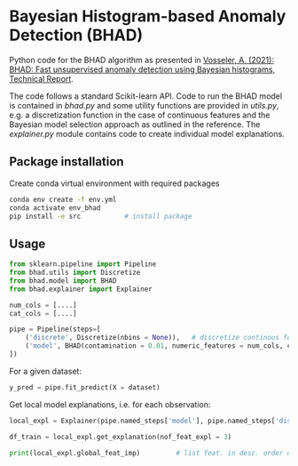 # Bayesian Histogram-based Anomaly Detection (BHAD)

Python code for the BHAD algorithm as presented in [Vosseler, A. (2021): BHAD: Fast unsupervised anomaly detection using Bayesian histograms, Technical Report](https://www.researchgate.net/publication/364265660_BHAD_Fast_unsupervised_anomaly_detection_using_Bayesian_histograms). 

The code follows a standard Scikit-learn API. Code to run the BHAD model is contained in *bhad.py* and some utility functions are provided in *utils.py*, e.g. a discretization function in the case of continuous features and the Bayesian model selection approach as outlined in the reference. The *explainer.py* module contains code to create individual model explanations. 

## Package installation

Create conda virtual environment with required packages 
```bash
conda env create -f env.yml
conda activate env_bhad
pip install -e src           # install package 
```

## Usage

```python
from sklearn.pipeline import Pipeline
from bhad.utils import Discretize
from bhad.model import BHAD
from bhad.explainer import Explainer

num_cols = [....]
cat_cols = [....]

pipe = Pipeline(steps=[
    ('discrete', Discretize(nbins = None)),   # discretize continous features + model selection
    ('model', BHAD(contamination = 0.01, numeric_features = num_cols, cat_features = cat_cols))
])
```

For a given dataset:

```python
y_pred = pipe.fit_predict(X = dataset)        
```

Get local model explanations, i.e. for each observation:

```python
local_expl = Explainer(pipe.named_steps['model'], pipe.named_steps['discrete']).fit()

df_train = local_expl.get_explanation(nof_feat_expl = 3)

print(local_expl.global_feat_imp)         # list feat. in desc. order of rel. importance
```

